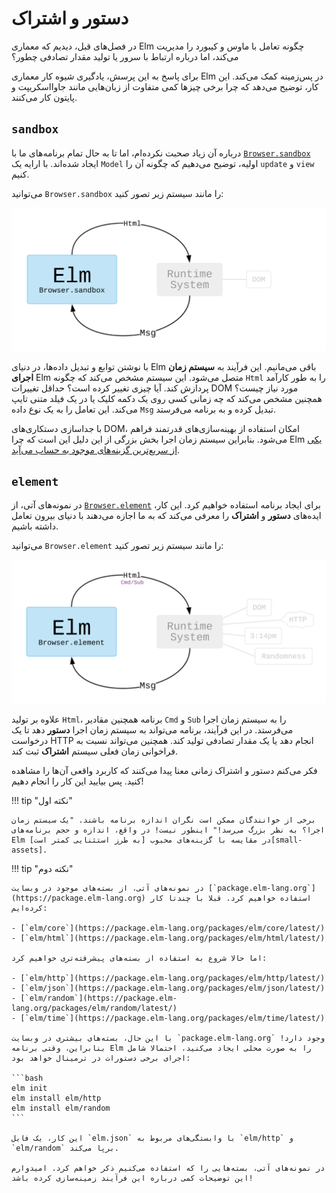 # دستور و اشتراک

در فصل‌های قبل، دیدیم که معماری Elm چگونه تعامل با ماوس و کیبورد را مدیریت می‌کند، اما درباره ارتباط با سرور یا تولید مقدار تصادفی چطور؟

برای پاسخ به این پرسش، یادگیری شیوه کار معماری Elm در پس‌زمینه کمک می‌کند. این کار، توضیح می‌دهد که چرا برخی چیزها کمی متفاوت از زبان‌هایی مانند جاوااسکریپت و پایتون کار می‌کنند.

## `sandbox`

درباره آن زیاد صحبت نکرده‌ام، اما تا به حال تمام برنامه‌های ما با [`Browser.sandbox`][browser.sandbox] ایجاد شده‌اند. با ارایه یک `Model` اولیه، توضیح می‌دهیم که چگونه آن را `update` و `view` کنیم.

می‌توانید `Browser.sandbox` را مانند سیستم زیر تصور کنید:

![Browser.sandbox](../assets/diagrams/sandbox.svg)

با نوشتن توابع و تبدیل داده‌ها، در دنیای Elm باقی می‌مانیم. این فرآیند به **سیستم زمان اجرای** Elm متصل می‌شود. این سیستم مشخص می‌کند که چگونه `Html` را به طور کارآمد پردازش کند. آیا چیزی تغییر کرده است؟ حداقل تغییرات DOM مورد نیاز چیست؟ همچنین مشخص می‌کند که چه زمانی کسی روی یک دکمه کلیک یا در یک فیلد متنی تایپ می‌کند. این تعامل را به یک نوع داده `Msg` تبدیل کرده و به برنامه می‌فرستد.

با جداسازی دستکاری‌های DOM، امکان استفاده از بهینه‌سازی‌های قدرتمند فراهم می‌شود. بنابراین سیستم زمان اجرا بخش بزرگی از این دلیل این است که چرا Elm [یکی از سریع‌ترین گزینه‌های موجود به حساب می‌آید][benchmark].

## `element`

در نمونه‌های آتی، از [`Browser.element`][browser.element] برای ایجاد برنامه استفاده خواهیم کرد. این کار، ایده‌های **دستور** و **اشتراک** را معرفی می‌کند که به ما اجازه می‌دهند با دنیای بیرون تعامل داشته باشیم.

می‌توانید `Browser.element` را مانند سیستم زیر تصور کنید:

![Browser.element](../assets/diagrams/element.svg)

علاوه بر تولید `Html`، برنامه همچنین مقادیر `Cmd` و `Sub` را به سیستم زمان اجرا می‌فرستد. در این فرآیند، برنامه می‌تواند به سیستم زمان اجرا **دستور** دهد تا یک درخواست HTTP انجام دهد یا یک مقدار تصادفی تولید کند. همچنین می‌تواند نسبت به فراخوانی زمان فعلی سیستم **اشتراک** ثبت کند.

فکر می‌کنم دستور و اشتراک زمانی معنا پیدا می‌کنند که کاربرد واقعی آن‌ها را مشاهده کنید. پس بیایید این کار را انجام دهیم!

!!! tip "نکته اول"

	برخی از خوانندگان ممکن است نگران اندازه برنامه باشند. "یک سیستم زمان اجرا؟ به نظر بزرگ می‌رسد!" اینطور نیست! در واقع، اندازه و حجم برنامه‌های Elm در مقایسه با گزینه‌های محبوب [به طرز استثنایی کمتر است][small-assets].

!!! tip "نکته دوم"

	در نمونه‌های آتی، از بسته‌های موجود در وبسایت [`package.elm-lang.org`](https://package.elm-lang.org) استفاده خواهیم کرد. قبلا با چندتا کار کرده‌ایم:

	- [`elm/core`](https://package.elm-lang.org/packages/elm/core/latest/)
	- [`elm/html`](https://package.elm-lang.org/packages/elm/html/latest/)

	اما حالا شروع به استفاده از بسته‌های پیشرفته‌تری خواهیم کرد:

	- [`elm/http`](https://package.elm-lang.org/packages/elm/http/latest/)
	- [`elm/json`](https://package.elm-lang.org/packages/elm/json/latest/)
	- [`elm/random`](https://package.elm-lang.org/packages/elm/random/latest/)
	- [`elm/time`](https://package.elm-lang.org/packages/elm/time/latest/)

	با این حال، بسته‌های بیشتری در وبسایت `package.elm-lang.org` وجود دارد! بنابراین، وقتی برنامه Elm را به صورت محلی ایجاد می‌کنید، احتمالا شامل اجرای برخی دستورات در ترمینال خواهد بود:

	```bash
	elm init
	elm install elm/http
	elm install elm/random
	```

	این کار، یک فایل `elm.json` با وابستگی‌های مربوط به `elm/http` و `elm/random` برپا می‌کند.

	در نمونه‌های آتی، بسته‌هایی را که استفاده می‌کنیم ذکر خواهم کرد. امیدوارم این توضیحات کمی درباره این فرآیند زمینه‌سازی کرده باشد!

[browser.sandbox]: https://package.elm-lang.org/packages/elm/browser/latest/Browser#sandbox
[benchmark]: https://elm-lang.org/blog/blazing-fast-html-round-two
[browser.element]: https://package.elm-lang.org/packages/elm/browser/latest/Browser#element
[small-assets]: https://elm-lang.org/blog/small-assets-without-the-headache
